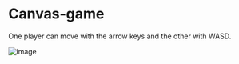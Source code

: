 # Canvas-game

One player can move with the arrow keys and the other with WASD.

![image](https://user-images.githubusercontent.com/43612452/182962751-a07de27e-dba9-450c-a99f-53f760437710.png)
